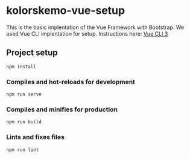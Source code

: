 # kolorskemo-vue-setup

This is the basic implentation of the Vue Framework with Bootstrap. We used Vue CLI implentation for setup. Instructions here: [Vue CLI 3](https://cli.vuejs.org/)

## Project setup
```
npm install
```

### Compiles and hot-reloads for development
```
npm run serve
```

### Compiles and minifies for production
```
npm run build
```

### Lints and fixes files
```
npm run lint
```

